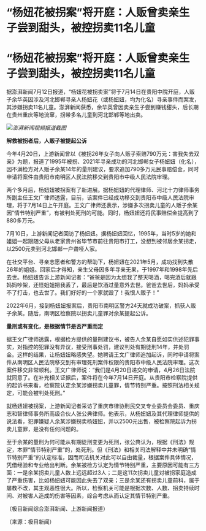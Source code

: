 # “杨妞花被拐案”将开庭：人贩曾卖亲生子尝到甜头，被控拐卖11名儿童

# “杨妞花被拐案”将开庭：人贩曾卖亲生子尝到甜头，被控拐卖11名儿童

据澎湃新闻7月12日报道，“杨妞花被拐卖案”将于7月14日在贵阳中院开庭，人贩子余华英因涉及河北邯郸寻亲人杨妞花（或杨妞妞，均为化名）寻亲事件而案发，其涉嫌拐卖11名儿童。澎湃新闻获悉，余华英曾因卖亲生子尝到赚钱甜头，后长期在贵州重庆等地流窜，拐带多名儿童到河北邯郸等地出卖。

![](https://inews.gtimg.com/om_bt/OlxEyQxCRvjb6cSesXVCZXp5JDWANbxr_g2jFmV-649eEAA/1000)_澎湃新闻视频报道截图_

**解救被拐者后，人贩子被提起公诉**

今年4月20日，上游新闻曾以《被拐26年女子向人贩子索赔790万元：害我失去双亲》为题，报道了1995年被拐、2021年寻亲成功的河北邯郸女子杨妞妞（化名），因不满检方对人贩子余某14年的量刑建议，要求追加790多万元民事赔偿金，同时申请将案件由贵阳市南明区人民法院移交到贵阳市中级人民法院审理。

两个多月后，杨妞妞被拐案有了新进展。据杨妞妞的代理律师、河北十力律师事务所副主任王文广律师透露，目前，该案件已经成功移交到贵阳市中级人民法院审理，将于7月14日上午开庭。王文广律师还表示，涉嫌多次拐卖儿童的人贩子余某因“情节特别严重”，有被判处死刑的可能。同时，杨妞妞还将民事赔偿金提高到了880多万元。

7月10日，上游新闻记者回访了杨妞妞。据杨妞妞回忆，1995年，当时5岁的她和姐姐一起跟随父母从老家贵州省毕节市前往贵阳市打工，没想到被邻居余某拐走，以2500元卖到河北邯郸一户聋哑人家。

在社交平台、寻亲志愿者和警方的帮助下，杨妞妞在2021年5月，成功找到失散26年的姐姐。回家后才得知，亲生父母因多年寻亲无果，于1997年和1998年先后去世。杨妞妞告诉上游新闻记者：“爸爸是因为太想我了整天喝酒，喝完酒后就跟妈妈吵架，还怪姐姐把我丢了，最后是饮酒过量意外去世。爸爸去世后，妈妈承受不了打击，也去世了。我们好好的一个家就毁了！我恨人贩子！”

2022年6月，接到杨妞妞报案后，贵阳市南明区警方24天就成功破案，抓获人贩子余某。随后，南明区检察院以拐卖儿童罪对余某提起公诉。

**量刑或有变化，是根据情节是否严重而定**

据王文广律师透露，根据检方提供的量刑建议书，被告人余某自愿如实供述犯罪事实，对指控的犯罪没有异议，接受刑事处罚，建议判处有期徒刑14年，并处罚金。这样的结果，让杨妞妞略感失望。她聘请王文广律师追加起诉，同时申请将案件从南明区人民法院移交到有审理死刑案件权限的贵阳市中级人民法院审理。这次案件移交非常顺利。王文广律师说：“我们是4月20日递交的申请，4月26日法院就同意了。在补充相关证据后，案件将在今年7月14日开庭。从贵阳市检察院提供的起诉书来看，检察院认定余某涉嫌拐卖儿童罪，情节特别严重。按照刑法相关规定，可能会被判处死刑。”

就杨妞妞被拐案，上游新闻记者采访了重庆市律协刑民交叉专业委员会委员、重庆志和智律师事务所高级合伙人张公典律师。他表示，从杨妞妞及其代理律师提供的说法看，犯罪嫌疑人余某涉嫌拐卖杨妞妞，并以2500元出售，被检察院起诉为拐卖儿童罪，是没有任何问题的。

至于余某的量刑为何可能从有期徒刑变更为死刑，张公典认为，根据《刑法》规定，本罪“情节特别严重”的，处死刑。但《刑法》和相关司法解释中并未明确“情节特别严重”的认定标准，因而司法机关对此可以自由裁量，根据案件具体情况，凭借经验和专业给出判断。余某被检方认定为情节特别严重，主要原因可能有三方面：一是余某拐卖儿童人数上远远超过3人；二是这11次拐卖儿童对被拐家庭造成了严重伤害，比如杨妞妞可能因此失去了双亲；三是余某还有拐卖儿童前科，属于屡教不改，其主观恶性很大。所以，检察机关可能是根据次数、人数、拐卖持续时间、对被害人造成的伤害等因素，综合考虑从而认定其情节特别严重。

（极目新闻综合澎湃新闻、上游新闻报道）

（来源：极目新闻）

